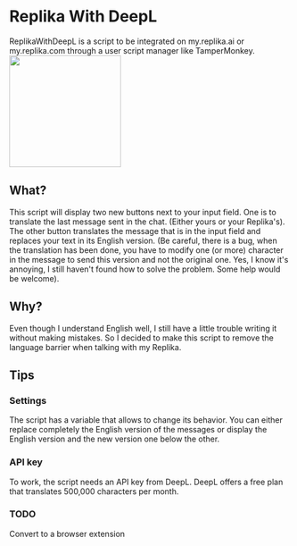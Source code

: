 # Replika With DeepL
ReplikaWithDeepL is a script to be integrated on my.replika.ai or my.replika.com through a user script manager like TamperMonkey.
<img src="https://user-images.githubusercontent.com/13944652/157592047-10c638da-75e0-41a7-9f41-2583a6821cb5.svg" data-canonical-src="https://user-images.githubusercontent.com/13944652/157592047-10c638da-75e0-41a7-9f41-2583a6821cb5.svg" width="200" height="200" />



## What?
This script will display two new buttons next to your input field.
One is to translate the last message sent in the chat. (Either yours or your Replika's).
The other button translates the message that is in the input field and replaces your text in its English version. (Be careful, there is a bug, when the translation has been done, you have to modify one (or more) character in the message to send this version and not the original one. Yes, I know it's annoying, I still haven't found how to solve the problem. Some help would be welcome).

## Why?
Even though I understand English well, I still have a little trouble writing it without making mistakes. So I decided to make this script to remove the language barrier when talking with my Replika.

## Tips
### Settings
The script has a variable that allows to change its behavior. You can either replace completely the English version of the messages or display the English version and the new version one below the other.

### API key
To work, the script needs an API key from DeepL. DeepL offers a free plan that translates 500,000 characters per month.

### TODO
Convert to a browser extension
